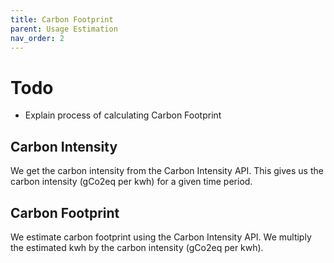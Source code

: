 ```yaml
---
title: Carbon Footprint
parent: Usage Estimation
nav_order: 2
---
```


# Todo
* Explain process of calculating Carbon Footprint

## Carbon Intensity
We get the carbon intensity from the Carbon Intensity API. This gives us the carbon intensity (gCo2eq per kwh) for a given time period.
## Carbon Footprint
We estimate carbon footprint using the Carbon Intensity API. We multiply the estimated kwh by the carbon intensity (gCo2eq per kwh).